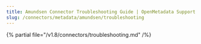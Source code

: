```yaml
---
title: Amundsen Connector Troubleshooting Guide | OpenMetadata Support
slug: /connectors/metadata/amundsen/troubleshooting
---
```


{% partial file="/v1.8/connectors/troubleshooting.md" /%}
